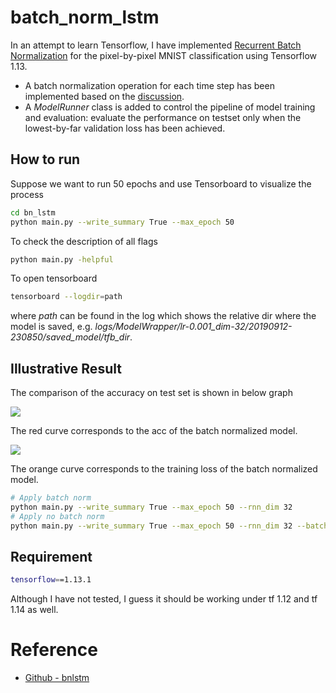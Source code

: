 # batch_norm_lstm


In an attempt to learn Tensorflow, I have implemented 
[Recurrent Batch Normalization](https://arxiv.org/abs/1603.09025)
 for the pixel-by-pixel MNIST classification using Tensorflow 1.13.
- A batch normalization operation for each time step has been implemented based on 
the [discussion](https://github.com/OlavHN/bnlstm/issues/7).
- A *ModelRunner* class is added to control the pipeline of model 
training and evaluation: evaluate the performance on testset only when the lowest-by-far
 validation loss has been achieved.

## How to run

Suppose we want to run 50 epochs and use Tensorboard to 
visualize the process

```bash
cd bn_lstm
python main.py --write_summary True --max_epoch 50
```

To check the description of all flags
```bash
python main.py -helpful
```

To open tensorboard
```bash
tensorboard --logdir=path
```

where *path* can be found in the log which shows the relative dir where the model is saved, e.g. 
*logs/ModelWrapper/lr-0.001_dim-32/20190912-230850/saved_model/tfb_dir*.


## Illustrative Result

The comparison of the accuracy on test set is shown in below graph

<img src="https://github.com/iLampard/batch_norm_lstm/tree/master/figures/acc.png" />

The red curve corresponds to the acc of the batch normalized model.


<img src="https://github.com/iLampard/batch_norm_lstm/tree/master/figures/loss.png" />

The orange curve corresponds to the training loss of the batch normalized model.
```bash
# Apply batch norm 
python main.py --write_summary True --max_epoch 50 --rnn_dim 32
# Apply no batch norm
python main.py --write_summary True --max_epoch 50 --rnn_dim 32 --batch_norm False
```




## Requirement

```bash
tensorflow==1.13.1
```

Although I have not tested, I guess it should be working under tf 1.12 and tf 1.14 as well.

# Reference
- [Github - bnlstm](https://github.com/OlavHN/bnlstm)